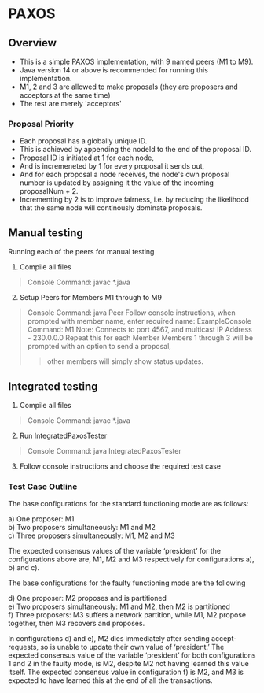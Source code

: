 # PAXOS

## Overview
 - This is a simple PAXOS implementation, with 9 named peers (M1 to M9).
 - Java version 14 or above is recommended for running this implementation.
 - M1, 2 and 3 are allowed to make proposals (they are proposers and acceptors at the same time)
 - The rest are merely 'acceptors'

### Proposal Priority

 - Each proposal has a globally unique ID.
 - This is achieved by appending the nodeId to the end of the proposal ID.
 - Proposal ID is initiated at 1 for each node,
 - And is incremeneted by 1 for every proposal it sends out,
 - And for each proposal a node receives, the node's own proposal number is updated by assigning it the value of the incoming proposalNum + 2.
 - Incrementing by 2 is to improve fairness, i.e. by reducing the likelihood that the same node will continously dominate proposals.

       
## Manual testing

Running each of the peers for manual testing
1. Compile all files
  > Console Command: javac *.java

2. Setup Peers for Members M1 through to M9 
  > Console Command: java Peer 
  > Follow console instructions, when prompted with member name, enter required name:
  > ExampleConsole Command: M1
  > Note: Connects to port 4567, and multicast IP Address - 230.0.0.0
  > Repeat this for each Member
  > Members 1 through 3 will be prompted with an option to send a proposal, 
   >> other members will simply show status updates.

## Integrated testing

1. Compile all files
  > Console Command: javac *.java

2. Run IntegratedPaxosTester
  > Console Command: java IntegratedPaxosTester

3. Follow console instructions and choose the required test case

### Test Case Outline  

The base configurations for the standard functioning mode are as follows:  

a) One proposer: M1  
b) Two proposers simultaneously: M1 and M2  
c) Three proposers simultaneously: M1, M2 and M3  

The expected consensus values of the variable ‘president’ for the configurations above are, M1, M2 and M3 respectively for configurations a), b) and c).  

The base configurations for the faulty functioning mode are the following  

d) One proposer: M2 proposes and is partitioned  
e) Two proposers simultaneously: M1 and M2, then M2 is partitioned  
f) Three proposers: M3 suffers a network partition, while M1, M2 propose together, then M3 recovers and proposes.   

In configurations d) and e), M2 dies immediately after sending accept-requests, so is unable to update their own value of ‘president.’ The expected consensus value of the variable ‘president’ for both configurations 1 and 2 in the faulty mode, is M2, despite M2 not having learned this value itself. The expected consensus value in configuration f) is M2, and M3 is expected to have learned this at the end of all the transactions.  
